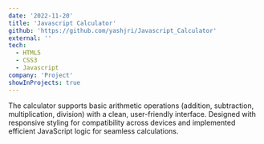 ```yaml
---
date: '2022-11-20'
title: 'Javascript Calculator'
github: 'https://github.com/yashjri/Javascript_Calculator'
external: ''
tech:
  - HTML5
  - CSS3
  - Javascript
company: 'Project'
showInProjects: true
---
```


The calculator supports basic arithmetic operations (addition, subtraction, multiplication, division) with a clean, user-friendly interface. Designed with responsive styling for compatibility across devices and implemented efficient JavaScript logic for seamless calculations.

